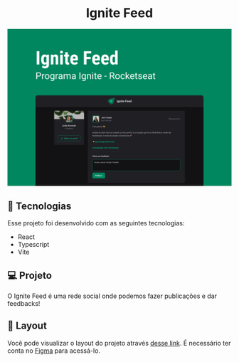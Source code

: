 <h1 align="center">Ignite Feed</h1>

<p align= "center">
  <img alt="projeto ignite feed" src="./src/github/capa-ignite-feed.png">
</p>

## 🚀 Tecnologias

Esse projeto foi desenvolvido com as seguintes tecnologias:

- React
- Typescript
- Vite

## 💻 Projeto

O Ignite Feed é uma rede social onde podemos fazer publicações e dar feedbacks!

## 🔖 Layout

Você pode visualizar o layout do projeto através [desse link](https://www.figma.com/community/file/1113573231685349036). É necessário ter conta no [Figma](https://figma.com) para acessá-lo.
